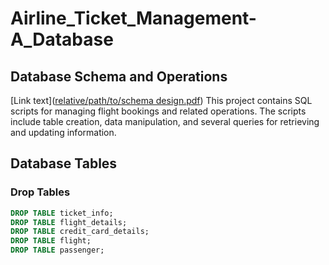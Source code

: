 # Airline_Ticket_Management-A_Database

## Database Schema and Operations
[Link text]([relative/path/to/schema design.pdf](https://github.com/LamisaDeya/Airline_Ticket_Management-A_Database/blob/main/schema%20design.pdf))
This project contains SQL scripts for managing flight bookings and related operations. The scripts include table creation, data manipulation, and several queries for retrieving and updating information.

## Database Tables
### Drop Tables
```sql
DROP TABLE ticket_info;
DROP TABLE flight_details;
DROP TABLE credit_card_details;
DROP TABLE flight;
DROP TABLE passenger;



